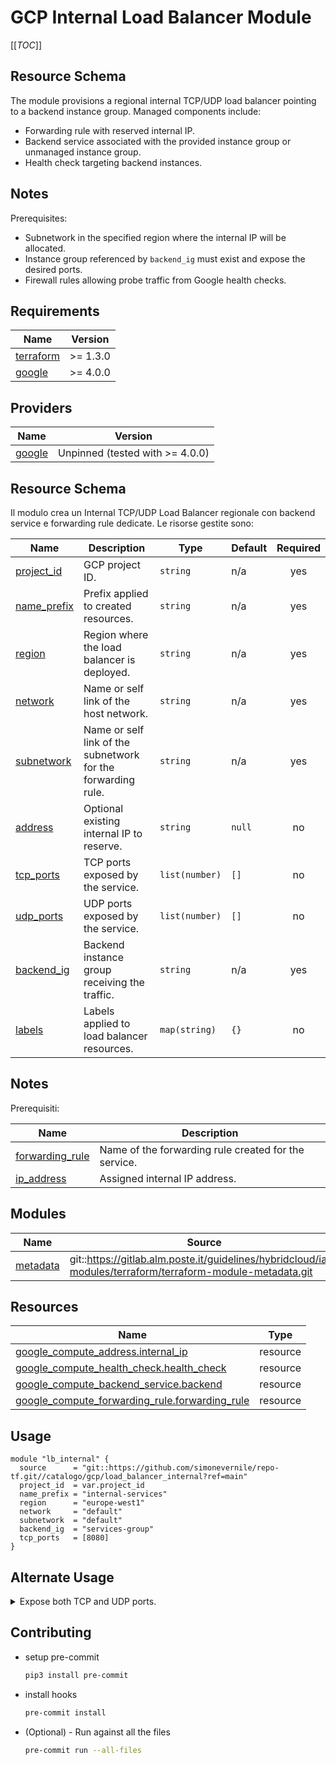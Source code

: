 # GCP Internal Load Balancer Module

[[_TOC_]]

## Resource Schema
The module provisions a regional internal TCP/UDP load balancer pointing to a backend instance group. Managed components include:

- Forwarding rule with reserved internal IP.
- Backend service associated with the provided instance group or unmanaged instance group.
- Health check targeting backend instances.

## Notes
Prerequisites:

- Subnetwork in the specified region where the internal IP will be allocated.
- Instance group referenced by `backend_ig` must exist and expose the desired ports.
- Firewall rules allowing probe traffic from Google health checks.

## Requirements

| Name | Version |
|------|---------|
| <a name="requirement_terraform"></a> [terraform](#requirement_terraform) | >= 1.3.0 |
| <a name="requirement_google"></a> [google](#requirement_google) | >= 4.0.0 |

## Providers

| Name | Version |
|------|---------|
| <a name="provider_google"></a> [google](#provider_google) | Unpinned (tested with >= 4.0.0) |

## Resource Schema
Il modulo crea un Internal TCP/UDP Load Balancer regionale con backend service e forwarding rule dedicate. Le risorse gestite sono:

| Name | Description | Type | Default | Required |
|------|-------------|------|---------|:--------:|
| <a name="input_project_id"></a> [project_id](#input_project_id) | GCP project ID. | `string` | n/a | yes |
| <a name="input_name_prefix"></a> [name_prefix](#input_name_prefix) | Prefix applied to created resources. | `string` | n/a | yes |
| <a name="input_region"></a> [region](#input_region) | Region where the load balancer is deployed. | `string` | n/a | yes |
| <a name="input_network"></a> [network](#input_network) | Name or self link of the host network. | `string` | n/a | yes |
| <a name="input_subnetwork"></a> [subnetwork](#input_subnetwork) | Name or self link of the subnetwork for the forwarding rule. | `string` | n/a | yes |
| <a name="input_address"></a> [address](#input_address) | Optional existing internal IP to reserve. | `string` | `null` | no |
| <a name="input_tcp_ports"></a> [tcp_ports](#input_tcp_ports) | TCP ports exposed by the service. | `list(number)` | `[]` | no |
| <a name="input_udp_ports"></a> [udp_ports](#input_udp_ports) | UDP ports exposed by the service. | `list(number)` | `[]` | no |
| <a name="input_backend_ig"></a> [backend_ig](#input_backend_ig) | Backend instance group receiving the traffic. | `string` | n/a | yes |
| <a name="input_labels"></a> [labels](#input_labels) | Labels applied to load balancer resources. | `map(string)` | `{}` | no |

## Notes
Prerequisiti:

| Name | Description |
|------|-------------|
| <a name="output_forwarding_rule"></a> [forwarding_rule](#output_forwarding_rule) | Name of the forwarding rule created for the service. |
| <a name="output_ip_address"></a> [ip_address](#output_ip_address) | Assigned internal IP address. |

## Modules

| Name | Source | Version |
|------|--------|---------|
| <a name="module_metadata"></a> [metadata](#module_metadata) | git::https://gitlab.alm.poste.it/guidelines/hybridcloud/iac-modules/terraform/terraform-module-metadata.git | v1.0.1 |

## Resources

| Name | Type |
|------|------|
| [google_compute_address.internal_ip](https://registry.terraform.io/providers/hashicorp/google/latest/docs/resources/compute_address) | resource |
| [google_compute_health_check.health_check](https://registry.terraform.io/providers/hashicorp/google/latest/docs/resources/compute_health_check) | resource |
| [google_compute_backend_service.backend](https://registry.terraform.io/providers/hashicorp/google/latest/docs/resources/compute_backend_service) | resource |
| [google_compute_forwarding_rule.forwarding_rule](https://registry.terraform.io/providers/hashicorp/google/latest/docs/resources/compute_forwarding_rule) | resource |

## Usage
```hcl
module "lb_internal" {
  source      = "git::https://github.com/simonevernile/repo-tf.git//catalogo/gcp/load_balancer_internal?ref=main"
  project_id  = var.project_id
  name_prefix = "internal-services"
  region      = "europe-west1"
  network     = "default"
  subnetwork  = "default"
  backend_ig  = "services-group"
  tcp_ports   = [8080]
}
```

## Alternate Usage
<details>
<summary>Expose both TCP and UDP ports.</summary>

```hcl
module "lb_internal_multi" {
  source      = "git::https://github.com/simonevernile/repo-tf.git//catalogo/gcp/load_balancer_internal?ref=main"
  project_id  = var.project_id
  name_prefix = "internal-services"
  region      = "europe-west1"
  network     = "default"
  subnetwork  = "default"
  backend_ig  = "services-group"
  tcp_ports   = [8080]
  udp_ports   = [53]
}
```
</details>

## Contributing
* setup pre-commit

    ```bash
    pip3 install pre-commit
    ```

* install hooks

    ```bash
    pre-commit install
    ```

* (Optional) - Run against all the files

    ```bash
    pre-commit run --all-files
    ```
